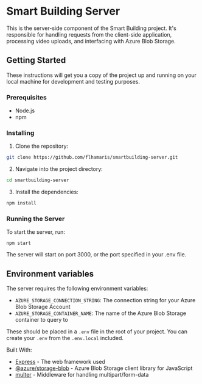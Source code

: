 # Smart Building Server

This is the server-side component of the Smart Building project. It's responsible for handling requests from the client-side application, processing video uploads, and interfacing with Azure Blob Storage.

## Getting Started

These instructions will get you a copy of the project up and running on your local machine for development and testing purposes.

### Prerequisites

- Node.js
- npm

### Installing

1. Clone the repository:

```sh
git clone https://github.com/flhamaris/smartbuilding-server.git
```

2. Navigate into the project directory:

```sh
cd smartbuilding-server
```

3. Install the dependencies:

```sh
npm install
```

### Running the Server

To start the server, run:

```
npm start
```

The server will start on port 3000, or the port specified in your .env file.

## Environment variables

The server requires the following environment variables:

- `AZURE_STORAGE_CONNECTION_STRING`: The connection string for your Azure Blob Storage Account
- `AZURE_STORAGE_CONTAINER_NAME`: The name of the Azure Blob Storage container to query to

These should be placed in a `.env` file in the root of your project. You can create your `.env` from the `.env.local` included.

Built With:

- [Express](https://expressjs.com/) - The web framework used
- [@azure/storage-blob](https://www.npmjs.com/package/@azure/storage-blob) - Azure Blob Storage client library for JavaScript
- [multer](https://www.npmjs.com/package/multer) - Middleware for handling multipart/form-data
